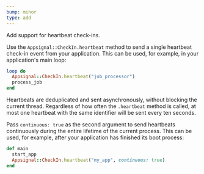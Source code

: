 ```yaml
---
bump: minor
type: add
---
```


Add support for heartbeat check-ins.

Use the `Appsignal::CheckIn.heartbeat` method to send a single heartbeat check-in event from your application. This can be used, for example, in your application's main loop:

```ruby
loop do
  Appsignal::CheckIn.heartbeat("job_processor")
  process_job
end
```

Heartbeats are deduplicated and sent asynchronously, without blocking the current thread. Regardless of how often the `.heartbeat` method is called, at most one heartbeat with the same identifier will be sent every ten seconds.

Pass `continuous: true` as the second argument to send heartbeats continuously during the entire lifetime of the current process. This can be used, for example, after your application has finished its boot process:

```ruby
def main
  start_app
  Appsignal::CheckIn.heartbeat("my_app", continuous: true)
end
```
